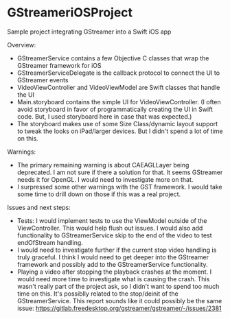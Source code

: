 # GStreameriOSProject
Sample project integrating GStreamer into a Swift iOS app

Overview:
- GStreamerService contains a few Objective C classes that wrap the GStreamer framework for iOS
- GStreamerServiceDelegate is the callback protocol to connect the UI to GStreamer events
- VideoViewController and VideoViewModel are Swift classes that handle the UI
- Main.storyboard contains the simple UI for VideoViewController. (I often avoid storyboard in favor of programmatically creating the UI in Swift code. But, I used storyboard here in case that was expected.)
- The storyboard makes use of some Size Class/dynamic layout support to tweak the looks on iPad/larger devices. But I didn't spend a lot of time on this.

Warnings:
- The primary remaining warning is about CAEAGLLayer being deprecated. I am not sure if there a solution for that. It seems GStreamer needs it for OpenGL. I would need to investigate more on that.
- I surpressed some other warnings with the GST framework. I would take some time to drill down on those if this was a real project.

Issues and next steps:
- Tests: I would implement tests to use the ViewModel outside of the ViewController. This would help flush out issues. I would also add functionality to GStreamerService skip to the end of the video to test endOfStream handling. 
- I would need to investigate further if the current stop video handling is truly graceful. I think I would need to get deeper into the GStreamer framework and possibly add to the GStreamerService functionality.
- Playing a video after stopping the playback crashes at the moment. I would need more time to investigate what is causing the crash. This wasn't really part of the project ask, so I didn't want to spend too much time on this. It's possiblly related to the stop/deinit of the GStreamerService. This report sounds like it could possibly be the same issue: https://gitlab.freedesktop.org/gstreamer/gstreamer/-/issues/2381
